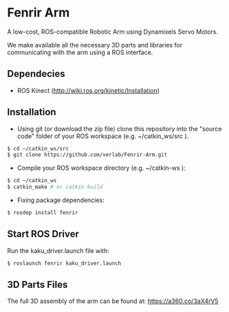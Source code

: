 # Fenrir Arm
A low-cost, ROS-compatible Robotic Arm using Dynamixels Servo Motors.

We make available all the necessary 3D parts and libraries for communicating with the arm using a ROS interface. 

## Dependecies
- ROS Kinect (http://wiki.ros.org/kinetic/Installation)

## Installation
- Using git (or download the zip file) clone this repository into the "source code" folder of your ROS workspace (e.g. ~/catkin_ws/src ).

```sh
$ cd ~/catkin_ws/src
$ git clone https://github.com/verlab/Fenrir-Arm.git
```

- Compile your ROS workspace directory (e.g. ~/catkin-ws ):

```sh
$ cd ~/catkin_ws
$ catkin_make # or catkin build
```

- Fixing package dependencies:

```sh
$ rosdep install fenrir
```

## Start ROS Driver
Run the kaku_driver.launch file with:

```sh
$ roslaunch fenrir kaku_driver.launch
```

## 3D Parts Files

The full 3D assembly of the arm can be found at: https://a360.co/3aX4rV5

